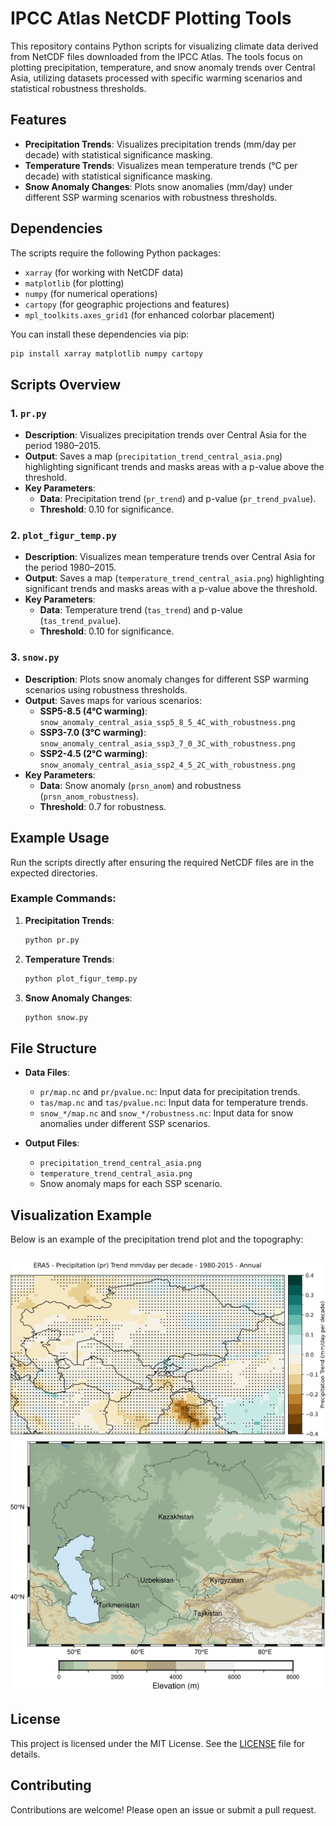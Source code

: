 
# IPCC Atlas NetCDF Plotting Tools

This repository contains Python scripts for visualizing climate data derived from NetCDF files downloaded from the IPCC Atlas. The tools focus on plotting precipitation, temperature, and snow anomaly trends over Central Asia, utilizing datasets processed with specific warming scenarios and statistical robustness thresholds.

## Features

- **Precipitation Trends**: Visualizes precipitation trends (mm/day per decade) with statistical significance masking.
- **Temperature Trends**: Visualizes mean temperature trends (°C per decade) with statistical significance masking.
- **Snow Anomaly Changes**: Plots snow anomalies (mm/day) under different SSP warming scenarios with robustness thresholds.

## Dependencies

The scripts require the following Python packages:

- `xarray` (for working with NetCDF data)
- `matplotlib` (for plotting)
- `numpy` (for numerical operations)
- `cartopy` (for geographic projections and features)
- `mpl_toolkits.axes_grid1` (for enhanced colorbar placement)

You can install these dependencies via pip:

```bash
pip install xarray matplotlib numpy cartopy
```

## Scripts Overview

### 1. **`pr.py`**
   - **Description**: Visualizes precipitation trends over Central Asia for the period 1980–2015.
   - **Output**: Saves a map (`precipitation_trend_central_asia.png`) highlighting significant trends and masks areas with a p-value above the threshold.
   - **Key Parameters**:
     - **Data**: Precipitation trend (`pr_trend`) and p-value (`pr_trend_pvalue`).
     - **Threshold**: 0.10 for significance.

### 2. **`plot_figur_temp.py`**
   - **Description**: Visualizes mean temperature trends over Central Asia for the period 1980–2015.
   - **Output**: Saves a map (`temperature_trend_central_asia.png`) highlighting significant trends and masks areas with a p-value above the threshold.
   - **Key Parameters**:
     - **Data**: Temperature trend (`tas_trend`) and p-value (`tas_trend_pvalue`).
     - **Threshold**: 0.10 for significance.

### 3. **`snow.py`**
   - **Description**: Plots snow anomaly changes for different SSP warming scenarios using robustness thresholds.
   - **Output**: Saves maps for various scenarios:
     - **SSP5-8.5 (4°C warming)**: `snow_anomaly_central_asia_ssp5_8_5_4C_with_robustness.png`
     - **SSP3-7.0 (3°C warming)**: `snow_anomaly_central_asia_ssp3_7_0_3C_with_robustness.png`
     - **SSP2-4.5 (2°C warming)**: `snow_anomaly_central_asia_ssp2_4_5_2C_with_robustness.png`
   - **Key Parameters**:
     - **Data**: Snow anomaly (`prsn_anom`) and robustness (`prsn_anom_robustness`).
     - **Threshold**: 0.7 for robustness.

## Example Usage

Run the scripts directly after ensuring the required NetCDF files are in the expected directories. 

### Example Commands:

1. **Precipitation Trends**:
   ```bash
   python pr.py
   ```

2. **Temperature Trends**:
   ```bash
   python plot_figur_temp.py
   ```

3. **Snow Anomaly Changes**:
   ```bash
   python snow.py
   ```

## File Structure

- **Data Files**:
  - `pr/map.nc` and `pr/pvalue.nc`: Input data for precipitation trends.
  - `tas/map.nc` and `tas/pvalue.nc`: Input data for temperature trends.
  - `snow_*/map.nc` and `snow_*/robustness.nc`: Input data for snow anomalies under different SSP scenarios.

- **Output Files**:
  - `precipitation_trend_central_asia.png`
  - `temperature_trend_central_asia.png`
  - Snow anomaly maps for each SSP scenario.

## Visualization Example

Below is an example of the precipitation trend plot and the topography:

![Example Precipitation Trend Plot](precipitation_trend_central_asia.png)
![Example of the Topography](central_asia_land_topo.png)
---

## License

This project is licensed under the MIT License. See the [LICENSE](LICENSE) file for details.

## Contributing

Contributions are welcome! Please open an issue or submit a pull request.

